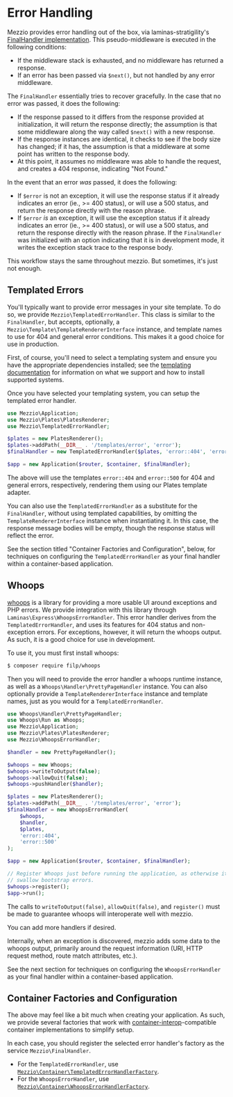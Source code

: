# Error Handling

Mezzio provides error handling out of the box, via laminas-stratigility's [FinalHandler
implementation](https://docs.laminas.dev/laminas-stratigility/v1/api/#finalhandler).
This pseudo-middleware is executed in the following conditions:

- If the middleware stack is exhausted, and no middleware has returned a response.
- If an error has been passed via `$next()`, but not handled by any error middleware.

The `FinalHandler` essentially tries to recover gracefully. In the case that no error was passed, it
does the following:

- If the response passed to it differs from the response provided at initialization, it will return
  the response directly; the assumption is that some middleware along the way called `$next()`
  with a new response.
- If the response instances are identical, it checks to see if the body size has changed; if it has,
  the assumption is that a middleware at some point has written to the response body.
- At this point, it assumes no middleware was able to handle the request, and creates a 404
  response, indicating "Not Found."

In the event that an error *was* passed, it does the following:

- If `$error` is not an exception, it will use the response status if it already indicates an error
  (ie., &gt;= 400 status), or will use a 500 status, and return the response directly with the
  reason phrase.
- If `$error` *is* an exception, it will use the exception status if it already indicates an error
  (ie., &gt;= 400 status), or will use a 500 status, and return the response directly with the
  reason phrase. If the `FinalHandler` was initialized with an option indicating that it is in
  development mode, it writes the exception stack trace to the response body.

This workflow stays the same throughout mezzio. But sometimes, it's just not enough.

## Templated Errors

You'll typically want to provide error messages in your site template. To do so, we provide
`Mezzio\TemplatedErrorHandler`. This class is similar to the `FinalHandler`, but accepts,
optionally, a `Mezzio\Template\TemplateRendererInterface` instance, and template names to use for
404 and general error conditions. This makes it a good choice for use in production.

First, of course, you'll need to select a templating system and ensure you have
the appropriate dependencies installed; see the [templating documentation](template/intro.md)
for information on what we support and how to install supported systems.

Once you have selected your templating system, you can setup the templated error
handler.

```php
use Mezzio\Application;
use Mezzio\Plates\PlatesRenderer;
use Mezzio\TemplatedErrorHandler;

$plates = new PlatesRenderer();
$plates->addPath(__DIR__ . '/templates/error', 'error');
$finalHandler = new TemplatedErrorHandler($plates, 'error::404', 'error::500');

$app = new Application($router, $container, $finalHandler);
```

The above will use the templates `error::404` and `error::500` for 404 and general errors,
respectively, rendering them using our Plates template adapter.

You can also use the `TemplatedErrorHandler` as a substitute for the `FinalHandler`, without using
templated capabilities, by omitting the `TemplateRendererInterface` instance when instantiating it. In this
case, the response message bodies will be empty, though the response status will reflect the error.

See the section titled "Container Factories and Configuration", below, for techniques on configuring
the `TemplatedErrorHandler` as your final handler within a container-based application.

## Whoops

[whoops](http://filp.github.io/whoops/) is a library for providing a more usable UI around
exceptions and PHP errors. We provide integration with this library through
`Laminas\Express\WhoopsErrorHandler`. This error handler derives from the `TemplatedErrorHandler`, and
uses its features for 404 status and non-exception errors. For exceptions, however, it will return
the whoops output. As such, it is a good choice for use in development.

To use it, you must first install whoops:

```bash
$ composer require filp/whoops
```

Then you will need to provide the error handler a whoops runtime instance, as well as a
`Whoops\Handler\PrettyPageHandler` instance. You can also optionally provide a `TemplateRendererInterface`
instance and template names, just as you would for a `TemplatedErrorHandler`.

```php
use Whoops\Handler\PrettyPageHandler;
use Whoops\Run as Whoops;
use Mezzio\Application;
use Mezzio\Plates\PlatesRenderer;
use Mezzio\WhoopsErrorHandler;

$handler = new PrettyPageHandler();

$whoops = new Whoops;
$whoops->writeToOutput(false);
$whoops->allowQuit(false);
$whoops->pushHandler($handler);

$plates = new PlatesRenderer();
$plates->addPath(__DIR__ . '/templates/error', 'error');
$finalHandler = new WhoopsErrorHandler(
    $whoops,
    $handler,
    $plates,
    'error::404',
    'error::500'
);

$app = new Application($router, $container, $finalHandler);

// Register Whoops just before running the application, as otherwise it can
// swallow bootstrap errors.
$whoops->register();
$app->run();
```

The calls to `writeToOutput(false)`, `allowQuit(false)`, and `register()` must be made to guarantee
whoops will interoperate well with mezzio.

You can add more handlers if desired.

Internally, when an exception is discovered, mezzio adds some data to the whoops output,
primarily around the request information (URI, HTTP request method, route match attributes, etc.).

See the next section for techniques on configuring the `WhoopsErrorHandler` as your final handler
within a container-based application.

## Container Factories and Configuration

The above may feel like a bit much when creating your application. As such, we provide several
factories that work with [container-interop](https://github.com/container-interop/container-interop)-compatible
container implementations to simplify setup.

In each case, you should register the selected error handler's factory as the service
`Mezzio\FinalHandler`.

- For the `TemplatedErrorHandler`, use [`Mezzio\Container\TemplatedErrorHandlerFactory`](container/factories.md#templatederrorhandlerfactory).
- For the `WhoopsErrorHandler`, use [`Mezzio\Container\WhoopsErrorHandlerFactory`](container/factories.md#whoopserrorhandlerfactory).
